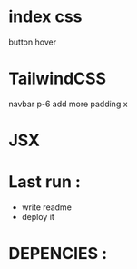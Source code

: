 # index css
button hover

# TailwindCSS
navbar p-6 add more padding x

# JSX


# Last run :
- write readme
- deploy it

# DEPENCIES :